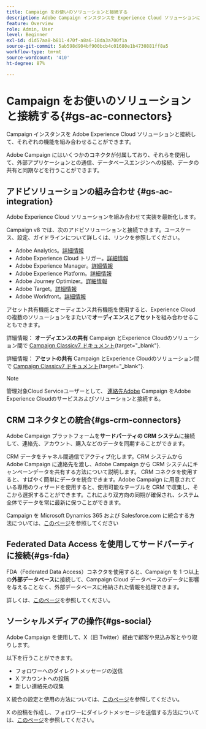 ```yaml
---
title: Campaign をお使いのソリューションと接続する
description: Adobe Campaign インスタンスを Experience Cloud ソリューションに接続する方法について説明します。
feature: Overview
role: Admin, User
level: Beginner
exl-id: d1d57aa8-b811-470f-a8a6-18da3a700f1a
source-git-commit: 5ab598d904bf900bcb4c01680e1b4730881ff8a5
workflow-type: tm+mt
source-wordcount: '410'
ht-degree: 87%

---
```


# Campaign をお使いのソリューションと接続する{#gs-ac-connectors}

Campaign インスタンスを Adobe Experience Cloud ソリューションと接続して、それぞれの機能を組み合わせることができます。

Adobe Campaign にはいくつかのコネクタが付属しており、それらを使用して、外部アプリケーションとの通信、データベースエンジンへの接続、データの共有と同期などを行うことができます。

## アドビソリューションの組み合わせ {#gs-ac-integration}

Adobe Experience Cloud ソリューションを組み合わせて実装を最新化します。

Campaign v8 では、次のアドビソリューションと接続できます。ユースケース、設定、ガイドラインについて詳しくは、リンクを参照してください。

* Adobe Analytics。[詳細情報](../connect/ac-aa.md)
* Adobe Experience Cloud トリガー。[詳細情報](../connect/ac-triggers.md)
* Adobe Experience Manager。[詳細情報](../connect/ac-aem.md)
* Adobe Experience Platform。[詳細情報](../connect/ac-aep.md)
* Adobe Journey Optimizer。[詳細情報](../connect/ac-ajo.md)
* Adobe Target。[詳細情報](../connect/ac-at.md)
* Adobe Workfront。[詳細情報](../connect/ac-workfront.md)

アセット共有機能とオーディエンス共有機能を使用すると、Experience Cloud の複数のソリューションをまたいで&#x200B;**オーディエンス**&#x200B;と&#x200B;**アセット**&#x200B;を組み合わせることもできます。

詳細情報： **オーディエンスの共有** Campaign とExperience Cloudのソリューション間で [Campaign Classicv7 ドキュメント](https://experienceleague.adobe.com/docs/campaign-classic/using/integrating-with-adobe-experience-cloud/audience-sharing/sharing-audiences-with-adobe-experience-cloud.html?lang=ja#integrating-with-adobe-experience-cloud){target="_blank"}.

詳細情報： **アセットの共有** Campaign とExperience Cloudのソリューション間で [Campaign Classicv7 ドキュメント](https://experienceleague.adobe.com/docs/campaign-classic/using/integrating-with-adobe-experience-cloud/asset-sharing/sharing-assets-with-adobe-experience-cloud.html?lang=ja#integrating-with-adobe-experience-cloud){target="_blank"}.

>[!NOTE]
>
>管理対象Cloud Serviceユーザーとして、 [連絡先Adobe](../start/campaign-faq.md#support) Campaign をAdobe Experience Cloudのサービスおよびソリューションと接続する。


## CRM コネクタとの統合{#gs-crm-connectors}

Adobe Campaign プラットフォームを&#x200B;**サードパーティの CRM システム**&#x200B;に接続して、連絡先、アカウント、購入などのデータを同期することができます。

CRM データをチャネル間通信でアクティブ化します。CRM システムから Adobe Campaign に連絡先を渡し、Adobe Campaign から CRM システムにキャンペーンデータを共有する方法について説明します。
CRM コネクタを使用すると、すばやく簡単にデータを統合できます。Adobe Campaign に用意されている専用のウィザードを使用すると、使用可能なテーブルを CRM で収集し、そこから選択することができます。これにより双方向の同期が確保され、システム全体でデータを常に最新に保つことができます。

Campaign を Microsoft Dynamics 365 および Salesforce.com に統合する方法については、[このページ](crm.md)を参照してください

## Federated Data Access を使用してサードパーティに接続{#gs-fda}

FDA（Federated Data Access）コネクタを使用すると、Campaign を 1 つ以上の&#x200B;**外部データベース**&#x200B;に接続して、Campaign Cloud データベースのデータに影響を与えることなく、外部データベースに格納された情報を処理できます。

詳しくは、[このページ](fda.md)を参照してください。

## ソーシャルメディアの操作{#gs-social}

Adobe Campaign を使用して、X（旧 Twitter）経由で顧客や見込み客とやり取りします。

以下を行うことができます。

* フォロワーへのダイレクトメッセージの送信
* X アカウントへの投稿
* 新しい連絡先の収集

X 統合の設定と使用の方法については、[このページ](../connect/ac-tw.md)を参照してください。

X の投稿を作成し、フォロワーにダイレクトメッセージを送信する方法については、[このページ](../send/twitter.md)を参照してください。
